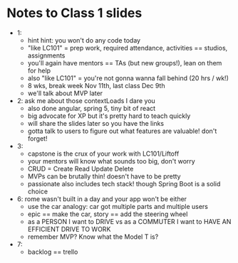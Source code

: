 # Notes to Class 1 slides

* 1:
  * hint hint: you won't do any code today
  * "like LC101" = prep work, required attendance, activities == studios, assignments
  * you'll again have mentors == TAs (but new groups!), lean on them for help
  * also "like LC101" = you're not gonna wanna fall behind (20 hrs / wk!)
  * 8 wks, break week Nov 11th, last class Dec 9th
  * we'll talk about MVP later
* 2: ask me about those contextLoads I dare you
  * also done angular, spring 5, tiny bit of react
  * big advocate for XP but it's pretty hard to teach quickly
  * will share the slides later so you have the links
  * gotta talk to users to figure out what features are valuable! don't forget!
* 3:
  * capstone is the crux of your work with LC101/Liftoff
  * your mentors will know what sounds too big, don't worry
  * CRUD = Create Read Update Delete
  * MVPs can be brutally thin! doesn't have to be pretty
  * passionate also includes tech stack! though Spring Boot is a solid choice
* 6: rome wasn't built in a day and your app won't be either
  * use the car analogy: car got multiple parts and multiple users
  * epic == make the car, story == add the steering wheel
  * as a PERSON I want to DRIVE vs as a COMMUTER I want to HAVE AN EFFICIENT DRIVE TO WORK
  * remember MVP? Know what the Model T is?
* 7:
  * backlog == trello
